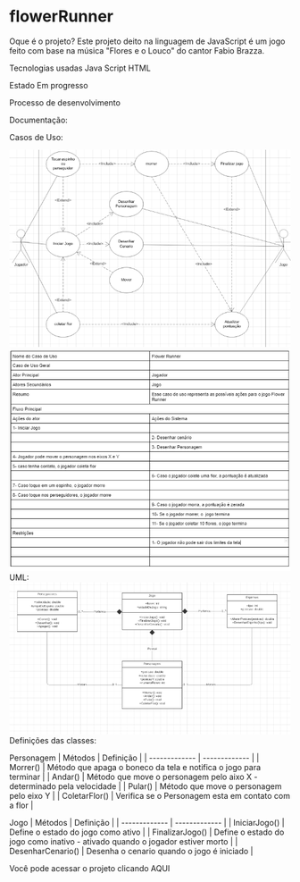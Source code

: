 # flowerRunner

Oque é o projeto?
Este projeto deito na linguagem de JavaScript é um jogo feito com base na música "Flores e o Louco" do cantor Fabio Brazza.

Tecnologias usadas
Java Script
HTML

Estado
Em progresso

Processo de desenvolvimento

Documentação:

Casos de Uso:

  <img src="Imagens/Captura%20de%20Tela%20(23).png">
  <img src="Imagens/Captura%20de%20Tela%20(25).png">
UML:

  <img src="Imagens/Captura%20de%20Tela%20(24).png">
  Definições das classes:
  
  Personagem
| Métodos  | Definição |
| ------------- | ------------- |
| Morrer()  | Método que apaga o boneco da tela e notifica o jogo para terminar  |
| Andar()  | Método que move o personagem pelo aixo X - determinado pela velocidade  |
| Pular() | Método que move o personagem pelo eixo Y |
| ColetarFlor() | Verifica se o Personagem esta em contato com a flor |

  Jogo
| Métodos  | Definição |
| ------------- | ------------- |
| IniciarJogo()  | Define o estado do jogo como ativo  |
| FinalizarJogo()  | Define o estado do jogo como inativo - ativado quando o jogador estiver morto |
| DesenharCenario() | Desenha o cenario quando o jogo é iniciado |

Você pode acessar o projeto clicando AQUI
